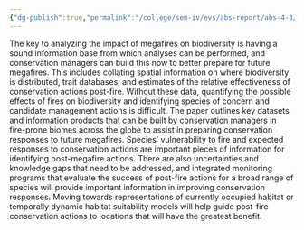 ```yaml
---
{"dg-publish":true,"permalink":"/college/sem-iv/evs/abs-report/abs-4-3/"}
---
```



The key to analyzing the impact of megafires on biodiversity is having a sound information base from which analyses can be performed, and conservation managers can build this now to better prepare for future megafires. This includes collating spatial information on where biodiversity is distributed, trait databases, and estimates of the relative effectiveness of conservation actions post-fire. Without these data, quantifying the possible effects of fires on biodiversity and identifying species of concern and candidate management actions is difficult. The paper outlines key datasets and information products that can be built by conservation managers in fire-prone biomes across the globe to assist in preparing conservation responses to future megafires. Species’ vulnerability to fire and expected responses to conservation actions are important pieces of information for identifying post-megafire actions. There are also uncertainties and knowledge gaps that need to be addressed, and integrated monitoring programs that evaluate the success of post-fire actions for a broad range of species will provide important information in improving conservation responses. Moving towards representations of currently occupied habitat or temporally dynamic habitat suitability models will help guide post-fire conservation actions to locations that will have the greatest benefit.